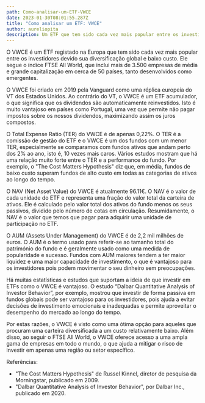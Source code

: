 ```yaml
---
path: Como-analisar-um-ETF-VWCE
date: 2023-01-30T08:01:55.287Z
title: "Como analisar um ETF: VWCE"
author: aureliopita
description: Um ETF que tem sido cada vez mais popular entre os investidores europeus.
---
```

O VWCE é um ETF registado na Europa que tem sido cada vez mais popular entre os investidores devido  sua diversificação global e baixo custo. Ele segue o índice FTSE All World, que inclui mais de 3.500 empresas de média e grande capitalização em cerca de 50 países, tanto desenvolvidos como emergentes. 

O VWCE foi criado em 2019 pela Vanguard como uma réplica europeia do VT dos Estados Unidos. Ao contrário do VT, o VWCE é um ETF acumulador, o que significa que os dividendos são automaticamente reinvestidos. Isto é muito vantajoso em países como Portugal, uma vez que permite não pagar impostos sobre os nossos dividendos, maximizando assim os juros compostos.

O Total Expense Ratio (TER) do VWCE é de apenas 0,22%. O TER é a comissão de gestão do ETF e o VWCE é um dos fundos com um menor TER, especialmente se comparamos com fundos ativos que andam perto dos 2% ao ano, isto é, 10 vezes mais caros. Vários estudos mostram que há uma relação muito forte entre o TER e a performance do fundo. Por exemplo, o "The Cost Matters Hypothesis" diz que, em média, fundos de baixo custo superam fundos de alto custo em todas as categorias de ativos ao longo do tempo.

O NAV (Net Asset Value) do VWCE é atualmente 96.11€. O NAV é o valor de cada unidade do ETF e representa uma fração do valor total da carteira de ativos. Ele é calculado pelo valor total dos ativos do fundo menos os seus passivos, dividido pelo número de cotas em circulação. Resumidamente, o NAV é o valor que temos que pagar para adquirir uma unidade de participação no ETF.

O AUM (Assets Under Management) do VWCE é de 2,2 mil milhões de euros. O AUM é o termo usado para referir-se ao tamanho total do património do fundo e é geralmente usado como uma medida de popularidade e sucesso. Fundos com AUM maiores tendem a ter maior liquidez e uma maior capacidade de investimento, o que é vantajoso para os investidores pois podem movimentar o seu dinheiro sem preocupações. 

Há muitas estatísticas e estudos que suportam a ideia de que investir em ETFs como o VWCE é vantajoso. O estudo “Dalbar Quantitative Analysis of Investor Behavior”, por exemplo, mostrou que investir de forma passiva em fundos globais pode ser vantajoso para os investidores, pois ajuda a evitar decisões de investimento emocionais e inadequadas e permite aproveitar o desempenho do mercado ao longo do tempo.

Por estas razões, o VWCE é visto como uma ótima opção para aqueles que procuram uma carteira diversificada a um custo relativamente baixo. Além disso, ao seguir o FTSE All World, o VWCE oferece acesso a uma ampla gama de empresas em todo o mundo, o que ajuda a mitigar o risco de investir em apenas uma região ou setor específico.

Referências:

* "The Cost Matters Hypothesis" de Russel Kinnel, diretor de pesquisa da Morningstar, publicado em 2009.
* "Dalbar Quantitative Analysis of Investor Behavior", por Dalbar Inc., publicado em 2020.